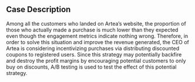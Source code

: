 ## Case Description
Among all the customers who landed on Artea’s website, the proportion of those who
actually made a purchase is much lower than they expected even though the
engagement metrics indicate nothing wrong. Therefore, in order to solve this situation
and improve the revenue generated, the CEO of Artea is considering incentivizing
purchases via distributing discounted coupons to registered users. Since this strategy
may potentially backfire and destroy the profit margins by encouraging potential
customers to only buy on discounts, A/B testing is used to test the effect of this potential
strategy.
